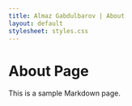 ```yaml
---
title: Almaz Gabdulbarov | About
layout: default
stylesheet: styles.css
---
```


# About Page
This is a sample Markdown page.

